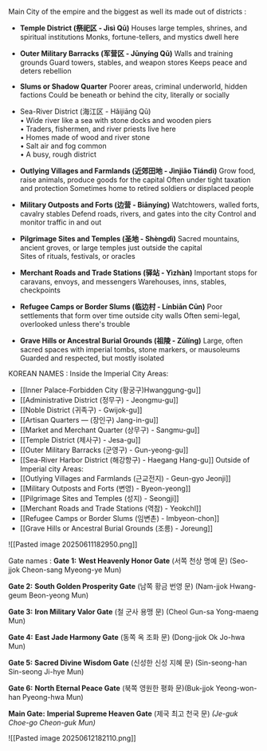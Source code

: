 Main City of the empire and the biggest as well its made out of districts :

- **Temple District (祭祀区 - Jìsì Qū)**
    Houses large temples, shrines, and spiritual institutions
    Monks, fortune-tellers, and mystics dwell here
    
- **Outer Military Barracks (军营区 - Jūnyíng Qū)**
    Walls and training grounds
    Guard towers, stables, and weapon stores
    Keeps peace and deters rebellion
    
- **Slums or Shadow Quarter**
     Poorer areas, criminal underworld, hidden factions
      Could be beneath or behind the city, literally or socially
    
- Sea-River District (海江区 - Hǎijiāng Qū)  
    • Wide river like a sea with stone docks and wooden piers  
    • Traders, fishermen, and river priests live here  
    • Homes made of wood and river stone  
    • Salt air and fog common  
    • A busy, rough district

- **Outlying Villages and Farmlands (近郊田地 - Jìnjiāo Tiándì)**
    Grow food, raise animals, produce goods for the capital
    Often under tight taxation and protection
    Sometimes home to retired soldiers or displaced people
    
- **Military Outposts and Forts (边营 - Biānyíng)**
    Watchtowers, walled forts, cavalry stables
    Defend roads, rivers, and gates into the city
    Control and monitor traffic in and out
    
- **Pilgrimage Sites and Temples (圣地 - Shèngdì)**
    Sacred mountains, ancient groves, or large temples just outside the capital    
    Sites of rituals, festivals, or oracles
    
- **Merchant Roads and Trade Stations (驿站 - Yìzhàn)**
    Important stops for caravans, envoys, and messengers
    Warehouses, inns, stables, checkpoints
    
- **Refugee Camps or Border Slums (临边村 - Línbiān Cūn)**
    Poor settlements that form over time outside city walls
    Often semi-legal, overlooked unless there's trouble
    
- **Grave Hills or Ancestral Burial Grounds (祖陵 - Zǔlíng)**
    Large, often sacred spaces with imperial tombs, stone markers, or mausoleums
    Guarded and respected, but mostly isolated

KOREAN NAMES :
Inside the Imperial City Areas:
- [[Inner Palace-Forbidden City (황궁구)Hwanggung-gu]]
- [[Administrative District (정무구) - Jeongmu-gu]]
- [[Noble District (귀족구) - Gwijok-gu]]
- [[Artisan Quarters — (장인구) Jang-in-gu]]
- [[Market and Merchant Quarter (상무구) - Sangmu-gu]]
- [[Temple District (제사구) - Jesa-gu]]
- [[Outer Military Barracks (군영구) - Gun-yeong-gu]]
- [[Sea-River Harbor District (해강항구) - Haegang Hang-gu]]
Outside of Imperial city Areas:
- [[Outlying Villages and Farmlands (근교전지) - Geun-gyo Jeonji]]
- [[Military Outposts and Forts (변영) - Byeon-yeong]]
- [[Pilgrimage Sites and Temples (성지) - Seongji]]
- [[Merchant Roads and Trade Stations (역참) - Yeokchا]]
- [[Refugee Camps or Border Slums (임변촌) - Imbyeon-chon]]
- [[Grave Hills or Ancestral Burial Grounds (조릉) - Joreung]]

![[Pasted image 20250611182950.png]]

Gate names :
**Gate 1:** **West Heavenly Honor Gate** (서쪽 천상 명예 문) (Seo-jjok Cheon-sang Myeong-ye Mun)

**Gate 2:** **South Golden Prosperity Gate** (남쪽 황금 번영 문) (Nam-jjok Hwang-geum Beon-yeong Mun)

**Gate 3:** **Iron Military Valor Gate** (철 군사 용맹 문) (Cheol Gun-sa Yong-maeng Mun)

**Gate 4:** **East Jade Harmony Gate** (동쪽 옥 조화 문) (Dong-jjok Ok Jo-hwa Mun)

**Gate 5:** **Sacred Divine Wisdom Gate** (신성한 신성 지혜 문) (Sin-seong-han Sin-seong Ji-hye Mun)

**Gate 6:** **North Eternal Peace Gate** (북쪽 영원한 평화 문)(Buk-jjok Yeong-won-han Pyeong-hwa Mun)

**Main Gate:** **Imperial Supreme Heaven Gate** (제국 최고 천국 문) _(Je-guk Choe-go Cheon-guk Mun)_

![[Pasted image 20250612182110.png]]